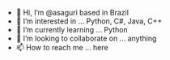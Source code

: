 - 👋 Hi, I’m @asaguri based in Brazil
- 👀 I’m interested in ... Python, C#, Java, C++
- 🌱 I’m currently learning ... Python
- 💞️ I’m looking to collaborate on ... anything
- 📫 How to reach me ... here 

<!---
asaguri/asaguri is a ✨ special ✨ repository because its `README.md` (this file) appears on your GitHub profile.
You can click the Preview link to take a look at your changes.
--->
